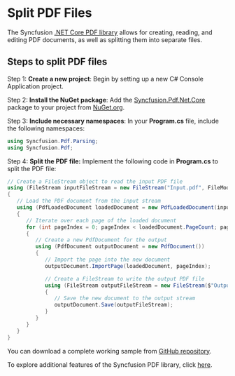 # Split PDF Files

The Syncfusion [.NET Core PDF library](https://www.syncfusion.com/document-processing/pdf-framework/net-core/pdf-library) allows for creating, reading, and editing PDF documents, as well as splitting them into separate files.

## Steps to split PDF files

Step 1: **Create a new project**: Begin by setting up a new C# Console Application project.

Step 2: **Install the NuGet package**: Add the [Syncfusion.Pdf.Net.Core](https://www.nuget.org/packages/Syncfusion.Pdf.Net.Core/) package to your project from [NuGet.org](https://www.nuget.org/).

Step 3: **Include necessary namespaces**: In your **Program.cs** file, include the following namespaces:

   ```csharp
   using Syncfusion.Pdf.Parsing;
   using Syncfusion.Pdf;
   ```

Step 4: **Split the PDF file:** Implement the following code in **Program.cs** to split the PDF file:

   ```csharp
   // Create a FileStream object to read the input PDF file
   using (FileStream inputFileStream = new FileStream("Input.pdf", FileMode.Open, FileAccess.Read))
   {
      // Load the PDF document from the input stream
      using (PdfLoadedDocument loadedDocument = new PdfLoadedDocument(inputFileStream))
      {
         // Iterate over each page of the loaded document
         for (int pageIndex = 0; pageIndex < loadedDocument.PageCount; pageIndex++)
         {
            // Create a new PdfDocument for the output
            using (PdfDocument outputDocument = new PdfDocument())
            {
               // Import the page into the new document
               outputDocument.ImportPage(loadedDocument, pageIndex);

               // Create a FileStream to write the output PDF file
               using (FileStream outputFileStream = new FileStream($"Output{pageIndex}.pdf", FileMode.Create, FileAccess.Write))
               {
                  // Save the new document to the output stream
                  outputDocument.Save(outputFileStream);
               }
            }
         }
      }
   }
   ```

You can download a complete working sample from [GitHub repository](https://github.com/SyncfusionExamples/PDF-Examples/tree/master/Pages/Splitting-PDF-file-into-individual-pages/).

To explore additional features of the Syncfusion PDF library, click [here](https://www.syncfusion.com/document-processing/pdf-framework/net-core).